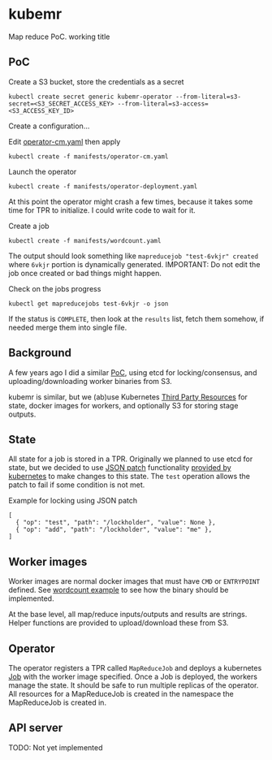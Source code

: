# kubemr
Map reduce PoC. working title

## PoC

Create a S3 bucket, store the credentials as a secret

    kubectl create secret generic kubemr-operator --from-literal=s3-secret=<S3_SECRET_ACCESS_KEY> --from-literal=s3-access=<S3_ACCESS_KEY_ID>

Create a configuration...

Edit [operator-cm.yaml](manifests/operator-cm.yaml) then apply

    kubectl create -f manifests/operator-cm.yaml

Launch the operator

    kubectl create -f manifests/operator-deployment.yaml

At this point the operator might crash a few times, because it takes some time for TPR to initialize. I could write code to wait for it.

Create a job

    kubectl create -f manifests/wordcount.yaml

The output should look something like `mapreducejob "test-6vkjr" created` where `6vkjr` portion is dynamically generated.
IMPORTANT: Do not edit the job once created or bad things might happen.

Check on the jobs progress

    kubectl get mapreducejobs test-6vkjr -o json

If the status is `COMPLETE`, then look at the `results` list, fetch them somehow, if needed merge them into single file.

## Background

A few years ago I did a similar [PoC](https://github.com/turbobytes/gomr), using etcd for locking/consensus, and uploading/downloading worker binaries from S3.

kubemr is similar, but we (ab)use Kubernetes [Third Party Resources](https://kubernetes.io/docs/concepts/ecosystem/thirdpartyresource/) for state, docker images for workers, and optionally S3 for storing stage outputs.

## State

All state for a job is stored in a TPR. Originally we planned to use etcd for state, but we decided to use [JSON patch](http://jsonpatch.com/) functionality [provided by kubernetes](https://github.com/kubernetes/community/blob/master/contributors/devel/api-conventions.md#patch-operations) to make changes to this state. The `test` operation allows the patch to fail if some condition is not met.

Example for locking using JSON patch

```
[
  { "op": "test", "path": "/lockholder", "value": None },
  { "op": "add", "path": "/lockholder", "value": "me" },
]
```

## Worker images

Worker images are normal docker images that must have `CMD` or `ENTRYPOINT` defined. See [wordcount example](cmd/wordcount/) to see how the binary should be implemented.

At the base level, all map/reduce inputs/outputs and results are strings. Helper functions are provided to upload/download these from S3.

## Operator

The operator registers a TPR called `MapReduceJob` and deploys a kubernetes [Job](https://kubernetes.io/docs/concepts/workloads/controllers/jobs-run-to-completion/) with the worker image specified. Once a Job is deployed, the workers manage the state. It should be safe to run multiple replicas of the operator. All resources for a MapReduceJob is created in the namespace the MapReduceJob is created in.

## API server

TODO: Not yet implemented
